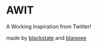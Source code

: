 # AWIT

A Working Inspiration from Twitter!

made by [blackstate](https://github.com/blackstate/) and [blaiseee](https://github.com/blaiseee)